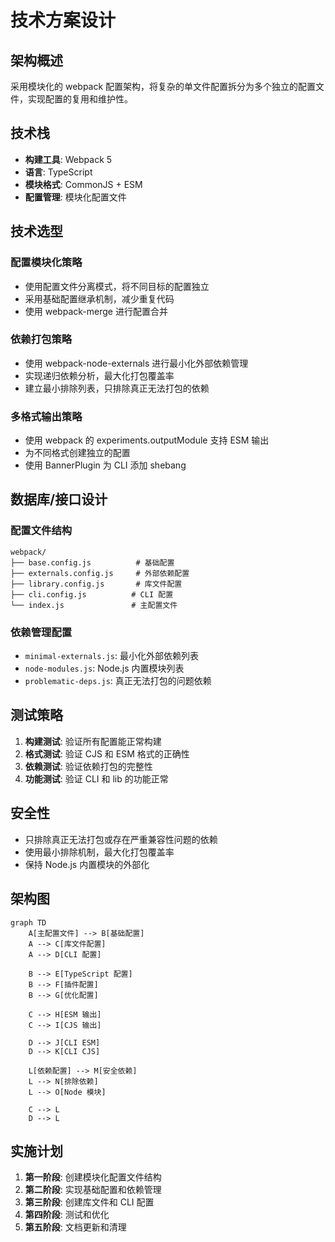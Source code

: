 # 技术方案设计

## 架构概述

采用模块化的 webpack 配置架构，将复杂的单文件配置拆分为多个独立的配置文件，实现配置的复用和维护性。

## 技术栈

- **构建工具**: Webpack 5
- **语言**: TypeScript
- **模块格式**: CommonJS + ESM
- **配置管理**: 模块化配置文件

## 技术选型

### 配置模块化策略
- 使用配置文件分离模式，将不同目标的配置独立
- 采用基础配置继承机制，减少重复代码
- 使用 webpack-merge 进行配置合并

### 依赖打包策略
- 使用 webpack-node-externals 进行最小化外部依赖管理
- 实现递归依赖分析，最大化打包覆盖率
- 建立最小排除列表，只排除真正无法打包的依赖

### 多格式输出策略
- 使用 webpack 的 experiments.outputModule 支持 ESM 输出
- 为不同格式创建独立的配置
- 使用 BannerPlugin 为 CLI 添加 shebang

## 数据库/接口设计

### 配置文件结构
```
webpack/
├── base.config.js          # 基础配置
├── externals.config.js     # 外部依赖配置
├── library.config.js       # 库文件配置
├── cli.config.js          # CLI 配置
└── index.js               # 主配置文件
```

### 依赖管理配置
- `minimal-externals.js`: 最小化外部依赖列表
- `node-modules.js`: Node.js 内置模块列表
- `problematic-deps.js`: 真正无法打包的问题依赖

## 测试策略

1. **构建测试**: 验证所有配置能正常构建
2. **格式测试**: 验证 CJS 和 ESM 格式的正确性
3. **依赖测试**: 验证依赖打包的完整性
4. **功能测试**: 验证 CLI 和 lib 的功能正常

## 安全性

- 只排除真正无法打包或存在严重兼容性问题的依赖
- 使用最小排除机制，最大化打包覆盖率
- 保持 Node.js 内置模块的外部化

## 架构图

```mermaid
graph TD
    A[主配置文件] --> B[基础配置]
    A --> C[库文件配置]
    A --> D[CLI 配置]
    
    B --> E[TypeScript 配置]
    B --> F[插件配置]
    B --> G[优化配置]
    
    C --> H[ESM 输出]
    C --> I[CJS 输出]
    
    D --> J[CLI ESM]
    D --> K[CLI CJS]
    
    L[依赖配置] --> M[安全依赖]
    L --> N[排除依赖]
    L --> O[Node 模块]
    
    C --> L
    D --> L
```

## 实施计划

1. **第一阶段**: 创建模块化配置文件结构
2. **第二阶段**: 实现基础配置和依赖管理
3. **第三阶段**: 创建库文件和 CLI 配置
4. **第四阶段**: 测试和优化
5. **第五阶段**: 文档更新和清理 